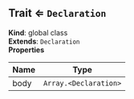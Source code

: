 <a name="Trait"></a>

## Trait ⇐ <code>Declaration</code>
**Kind**: global class  
**Extends**: <code>Declaration</code>  
**Properties**

| Name | Type |
| --- | --- |
| body | <code>Array.&lt;Declaration&gt;</code> | 

